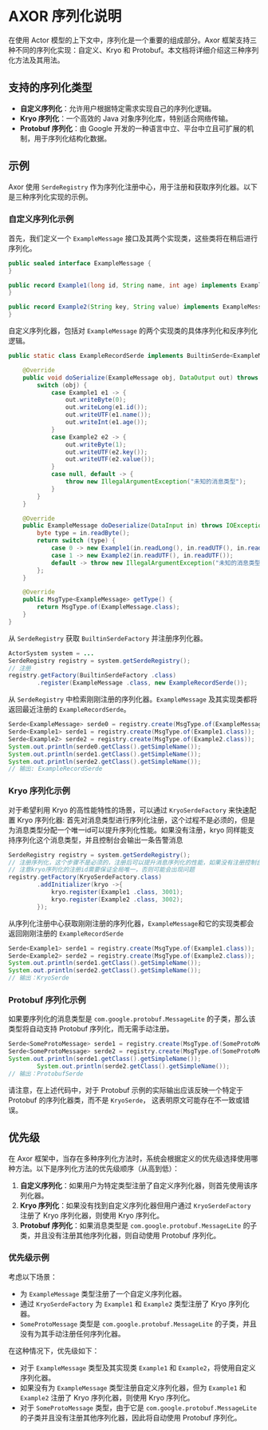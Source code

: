 # AXOR 序列化说明

在使用 Actor 模型的上下文中，序列化是一个重要的组成部分。Axor 框架支持三种不同的序列化实现：自定义、Kryo
和 Protobuf。本文档将详细介绍这三种序列化方法及其用法。

## 支持的序列化类型

- **自定义序列化**：允许用户根据特定需求实现自己的序列化逻辑。
- **Kryo 序列化**：一个高效的 Java 对象序列化库，特别适合网络传输。
- **Protobuf 序列化**：由 Google 开发的一种语言中立、平台中立且可扩展的机制，用于序列化结构化数据。

## 示例

Axor 使用 `SerdeRegistry` 作为序列化注册中心，用于注册和获取序列化器。以下是三种序列化实现的示例。

### 自定义序列化示例

首先，我们定义一个 `ExampleMessage` 接口及其两个实现类，这些类将在稍后进行序列化。

```java
public sealed interface ExampleMessage {
}

public record Example1(long id, String name, int age) implements ExampleMessage {
}

public record Example2(String key, String value) implements ExampleMessage {
}
```

自定义序列化器，包括对 `ExampleMessage` 的两个实现类的具体序列化和反序列化逻辑。

```java
public static class ExampleRecordSerde implements BuiltinSerde<ExampleMessage> {

    @Override
    public void doSerialize(ExampleMessage obj, DataOutput out) throws IOException {
        switch (obj) {
            case Example1 e1 -> {
                out.writeByte(0);
                out.writeLong(e1.id());
                out.writeUTF(e1.name());
                out.writeInt(e1.age());
            }
            case Example2 e2 -> {
                out.writeByte(1);
                out.writeUTF(e2.key());
                out.writeUTF(e2.value());
            }
            case null, default -> {
                throw new IllegalArgumentException("未知的消息类型");
            }
        }
    }

    @Override
    public ExampleMessage doDeserialize(DataInput in) throws IOException {
        byte type = in.readByte();
        return switch (type) {
            case 0 -> new Example1(in.readLong(), in.readUTF(), in.readInt());
            case 1 -> new Example2(in.readUTF(), in.readUTF());
            default -> throw new IllegalArgumentException("未知的消息类型: " + type);
        };
    }

    @Override
    public MsgType<ExampleMessage> getType() {
        return MsgType.of(ExampleMessage.class);
    }
}
```

从 `SerdeRegistry` 获取 `BuiltinSerdeFactory` 并注册序列化器。

```java
ActorSystem system = ...
SerdeRegistry registry = system.getSerdeRegistry();
// 注册
registry.getFactory(BuiltinSerdeFactory .class)
        .register(ExampleMessage .class, new ExampleRecordSerde());
```

从 `SerdeRegistry` 中检索刚刚注册的序列化器。`ExampleMessage` 及其实现类都将返回最近注册的
`ExampleRecordSerde`。

```java
Serde<ExampleMessage> serde0 = registry.create(MsgType.of(ExampleMessage.class));
Serde<Example1> serde1 = registry.create(MsgType.of(Example1.class));
Serde<Example2> serde2 = registry.create(MsgType.of(Example2.class));
System.out.println(serde0.getClass().getSimpleName());
System.out.println(serde1.getClass().getSimpleName());
System.out.println(serde2.getClass().getSimpleName());
// 输出: ExampleRecordSerde
```

### Kryo 序列化示例

对于希望利用 Kryo 的高性能特性的场景，可以通过 `KryoSerdeFactory` 来快速配置 Kryo 序列化器:
首先对消息类型进行序列化注册，这个过程不是必须的，但是为消息类型分配一个唯一id可以提升序列化性能。如果没有注册，kryo
同样能支持序列化这个消息类型，并且控制台会输出一条告警消息

```java
SerdeRegistry registry = system.getSerdeRegistry();
// 注册序列化，这个步骤不是必须的，注册后可以提升消息序列化的性能，如果没有注册控制台会输出一个告警信息，
// 注意kryo序列化的注册id需要保证全局唯一，否则可能会出现问题
registry.getFactory(KryoSerdeFactory.class)
        .addInitializer(kryo ->{
            kryo.register(Example1 .class, 3001);
            kryo.register(Example2 .class, 3002);
        });
```

从序列化注册中心获取刚刚注册的序列化器，`ExampleMessage`和它的实现类都会返回刚刚注册的
`ExampleRecordSerde`

```java
Serde<Example1> serde1 = registry.create(MsgType.of(Example1.class));
Serde<Example2> serde2 = registry.create(MsgType.of(Example2.class));
System.out.println(serde1.getClass().getSimpleName());
System.out.println(serde2.getClass().getSimpleName());
// 输出：KryoSerde
```

### Protobuf 序列化示例

如果要序列化的消息类型是 `com.google.protobuf.MessageLite` 的子类，那么该类型将自动支持 Protobuf 序列化，而无需手动注册。

```java
Serde<SomeProtoMessage> serde1 = registry.create(MsgType.of(SomeProtoMessage.class));
Serde<SomeProtoMessage> serde2 = registry.create(MsgType.of(SomeProtoMessage.class));
System.out.println(serde1.getClass().getSimpleName());
        System.out.println(serde2.getClass().getSimpleName());
// 输出：ProtobufSerde
```

请注意，在上述代码中，对于 Protobuf 示例的实际输出应该反映一个特定于 Protobuf 的序列化器类，而不是 `KryoSerde`，
这表明原文可能存在不一致或错误。

## 优先级

在 Axor 框架中，当存在多种序列化方法时，系统会根据定义的优先级选择使用哪种方法。以下是序列化方法的优先级顺序（从高到低）：

1. **自定义序列化**：如果用户为特定类型注册了自定义序列化器，则首先使用该序列化器。
2. **Kryo 序列化**：如果没有找到自定义序列化器但用户通过 `KryoSerdeFactory` 注册了 Kryo 序列化器，则使用 Kryo 序列化。
3. **Protobuf 序列化**：如果消息类型是 `com.google.protobuf.MessageLite` 的子类，并且没有注册其他序列化器，则自动使用 Protobuf 序列化。

### 优先级示例

考虑以下场景：

- 为 `ExampleMessage` 类型注册了一个自定义序列化器。
- 通过 `KryoSerdeFactory` 为 `Example1` 和 `Example2` 类型注册了 Kryo 序列化器。
- `SomeProtoMessage` 类型是 `com.google.protobuf.MessageLite` 的子类，并且没有为其手动注册任何序列化器。

在这种情况下，优先级如下：

- 对于 `ExampleMessage` 类型及其实现类 `Example1` 和 `Example2`，将使用自定义序列化器。
- 如果没有为 `ExampleMessage` 类型注册自定义序列化器，但为 `Example1` 和 `Example2` 注册了 Kryo 序列化器，则使用 Kryo 序列化。
- 对于 `SomeProtoMessage` 类型，由于它是 `com.google.protobuf.MessageLite` 的子类并且没有注册其他序列化器，因此将自动使用 Protobuf 序列化。
